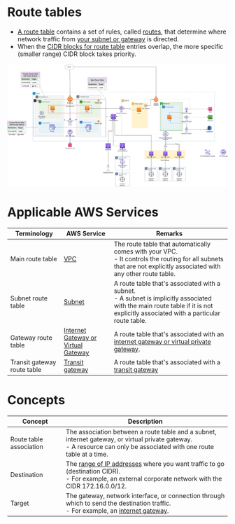 # Route tables
- [A route table](https://docs.aws.amazon.com/vpc/latest/userguide/VPC_Route_Tables.html) contains a set of rules, called [routes](https://docs.aws.amazon.com/vpc/latest/userguide/VPC_Route_Tables.html), that determine where network traffic from [your subnet or gateway](../../../1_NetworkingAndContentDelivery/3_NetworkFoundationsVPC/InternetGateway.md) is directed. 
- When the [CIDR blocks for route table](https://docs.aws.amazon.com/vpc/latest/userguide/VPC_Route_Tables.html) entries overlap, the more specific (smaller range) CIDR block takes priority.

![img.png](../../../1_NetworkingAndContentDelivery/3_NetworkFoundationsVPC/assets/AWS_VPC.png)

# Applicable AWS Services

| Terminology                 | AWS Service                                                                                                               | Remarks                                                                                                                                                                                   |
|-----------------------------|---------------------------------------------------------------------------------------------------------------------------|-------------------------------------------------------------------------------------------------------------------------------------------------------------------------------------------|
| Main route table            | [VPC](../../../1_NetworkingAndContentDelivery/3_NetworkFoundationsVPC/Readme.md)                                          | The route table that automatically comes with your VPC. <br/>- It controls the routing for all subnets that are not explicitly associated with any other route table.                     |
| Subnet route table          | [Subnet](../../../1_NetworkingAndContentDelivery/3_NetworkFoundationsVPC/Subnets.md)                                      | A route table that's associated with a subnet.<br/>- A subnet is implicitly associated with the main route table if it is not explicitly associated with a particular route table. |
| Gateway route table         | [Internet Gateway or Virtual Gateway](../../../1_NetworkingAndContentDelivery/3_NetworkFoundationsVPC/InternetGateway.md) | A route table that's associated with an [internet gateway or virtual private gateway](../../../1_NetworkingAndContentDelivery/3_NetworkFoundationsVPC/InternetGateway.md).                |
| Transit gateway route table | [Transit gateway](https://docs.aws.amazon.com/vpc/latest/tgw/tgw-route-tables.html)                                       | A route table that's associated with a [transit gateway](https://docs.aws.amazon.com/vpc/latest/tgw/tgw-route-tables.html)                                                                |

# Concepts

| Concept                 | Description                                                                                                                                                                                                                          |
|-------------------------|--------------------------------------------------------------------------------------------------------------------------------------------------------------------------------------------------------------------------------------|
| Route table association | The association between a route table and a subnet, internet gateway, or virtual private gateway.<br/>- A resource can only be associated with one route table at a time.                                                            |
| Destination             | The [range of IP addresses](../../../../7_SystemGlossaries/Networking/IPAddressRanges.md) where you want traffic to go (destination CIDR). <br/>- For example, an external corporate network with the CIDR 172.16.0.0/12. |
| Target                  | The gateway, network interface, or connection through which to send the destination traffic. <br/>- For example, an [internet gateway](../../../1_NetworkingAndContentDelivery/3_NetworkFoundationsVPC/InternetGateway.md).          |